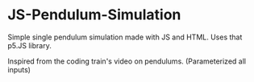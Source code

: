 # JS-Pendulum-Simulation
Simple single pendulum simulation made with JS and HTML. Uses that p5.JS library.

Inspired from the coding train's video on pendulums. (Parameterized all inputs)

